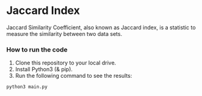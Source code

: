 # Jaccard Index

Jaccard Similarity Coefficient, also known as Jaccard index, is a statistic to measure the similarity between two data sets.

### How to run the code
1. Clone this repository to your local drive.
2. Install Python3 (& pip).
3. Run the following command to see the results:

```
python3 main.py
```